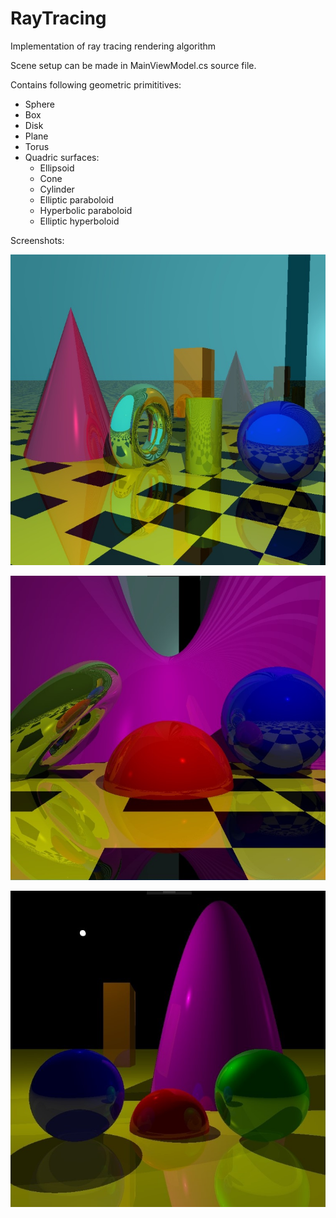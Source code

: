 # RayTracing
Implementation of ray tracing rendering algorithm

Scene setup can be made in MainViewModel.cs source file.

Contains following geometric primititives:
- Sphere
- Box
- Disk
- Plane
- Torus
- Quadric surfaces:
  - Ellipsoid
  - Cone
  - Cylinder
  - Elliptic paraboloid
  - Hyperbolic paraboloid
  - Elliptic hyperboloid

Screenshots:

![Screenshot](/screenshots/conus-cyl.jpg)

![Screenshot](/screenshots/r9g_wuP5L7k.jpg)

![Screenshot](/screenshots/5xc8geFprv4.jpg)
